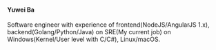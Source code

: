 #### Yuwei Ba

Software engineer with experience of frontend(NodeJS/AngularJS 1.x), backend(Golang/Python/Java) on SRE(My current job) on Windows(Kernel/User level with C/C#), Linux/macOS.
